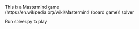 This is a Mastermind game (https://en.wikipedia.org/wiki/Mastermind_(board_game)) solver

Run solver.py to play
